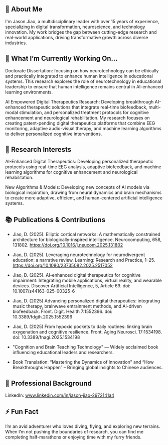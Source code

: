 ## 🚀 About Me

I'm Jason Jiao, a multidisciplinary leader with over 15 years of experience, specializing in digital transformation, neuroscience, and technology innovation. My work bridges the gap between cutting-edge research and real-world applications, driving transformative growth across diverse industries.

## 🔭 What I’m Currently Working On...
Doctorate Dissertation: focusing on how neurotechnology can be ethically and practically integrated to enhance human intelligence in educational systems. This research explores the role of neurotechnology in educational leadership to ensure that human intelligence remains central in AI-enhanced learning environments.

AI Empowered Digital Therapeutics Research: Developing breakthrough AI-enhanced therapeutic solutions that integrate real-time biofeedback, multi-modal stimulation, and personalized treatment protocols for cognitive enhancement and neurological rehabilitation. My research focuses on creating patent-pending digital therapeutics platforms that combine EEG monitoring, adaptive audio-visual therapy, and machine learning algorithms to deliver personalized cognitive interventions. 

## 🌟 Research Interests
AI-Enhanced Digital Therapeutics: Developing personalized therapeutic protocols using real-time EEG analysis, adaptive biofeedback, and machine learning algorithms for cognitive enhancement and neurological rehabilitation.

New Algorithms & Models: Developing new concepts of AI models via biological inspiration, drawing from neural dynamics and brain mechanisms to create more adaptive, efficient, and human-centered artificial intelligence systems.

## 📚 Publications & Contributions
- Jiao, D. (2025). Elliptic cortical networks: A mathematically constrained architecture for biologically-inspired intelligence. Neurocomputing, 658, 131802. https://doi.org/10.1016/j.neucom.2025.131802
  
- Jiao, D. (2025). Leveraging neurotechnology for neurodivergent education: a narrative review. Learning: Research and Practice, 1–25. https://doi.org/10.1080/23735082.2025.2517052

- Jiao, D. (2025). AI-enhanced digital therapeutics for cognitive impairment: Integrating mobile applications, virtual reality, and wearable devices. Discover Artificial Intelligence, 5, Article 69. doi: 10.1007/s44163-025-00325-6
  
- Jiao, D. (2025) Advancing personalized digital therapeutics: integrating music therapy, brainwave entrainment methods, and AI-driven biofeedback. Front. Digit. Health 7:1552396. doi: 10.3389/fdgth.2025.1552396
  
- Jiao, D. (2025) From hypoxic pockets to daily routines: linking brain oxygenation and cognitive resilience. Front. Aging Neurosci. 17:1534198. doi: 10.3389/fnagi.2025.1534198

- "Cognition and Brain Teaching Technology" — Widely acclaimed book influencing educational leaders and researchers.

- Book Translation: “Mastering the Dynamics of Innovation” and “How Breakthroughs Happen” – Bringing global insights to Chinese audiences.
  
## 💼 Professional Background
LinkedIn: www.linkedin.com/in/jason-jiao-2972141a4

## ⚡ Fun Fact
I’m an avid adventurer who loves diving, flying, and exploring new terrains. When I’m not pushing the boundaries of research, you can find me completing half-marathons or enjoying time with my furry friends.


<!--
**jasonjiao2024/jasonjiao2024** is a ✨ _special_ ✨ repository because its `README.md` (this file) appears on your GitHub profile.

Here are some ideas to get you started:

- 🔭 I’m currently working on ...
- 🌱 I’m currently learning ...
- 👯 I’m looking to collaborate on ...
- 🤔 I’m looking for help with ...
- 💬 Ask me about ...
- 📫 How to reach me: ...
- 😄 Pronouns: ...
- ⚡ Fun fact: ...
-->
